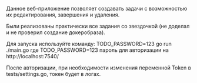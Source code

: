 Данное веб-приложение позволяет создавать задачи с возможностью их редактирования, завершения и удаления.

Были реализованы практически все задания со звездочкой (не доделал и не проверил создание докеробраза).

Для запуска используйте команду:
TODO_PASSWORD=123 go run ./main.go
где TODO_PASSWORD=123 пароль для авторизации на http://localhost:7540/

После авторизации, при необходимости изменения переменной Token в tests/settings.go, токен будет в логах.